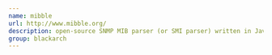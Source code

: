 ```yaml
---
name: mibble
url: http://www.mibble.org/
description: open-source SNMP MIB parser (or SMI parser) written in Java. It can be used to read SNMP MIB files as well as simple ASN.1 files. URL : http://www.mibble.org/ Groups : blackarch blackarch-misc
group: blackarch
---
```

